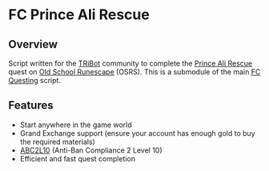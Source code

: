 # FC Prince Ali Rescue

## Overview
Script written for the [TRiBot](https://tribot.org/forums/) community to complete the [Prince Ali Rescue](http://oldschoolrunescape.wikia.com/wiki/Prince_Ali_Rescue) quest on
[Old School Runescape](https://oldschool.runescape.com/) (OSRS). This is a submodule of the main [FC Questing](https://github.com/fmorris2/fc-questing) script.

## Features
- Start anywhere in the game world
- Grand Exchange support (ensure your account has enough gold to buy the required materials)
- [ABC2L10](https://tribot.org/forums/topic/60719-tribot-release-9300_0-abc2/) (Anti-Ban Compliance 2 Level 10)
- Efficient and fast quest completion
